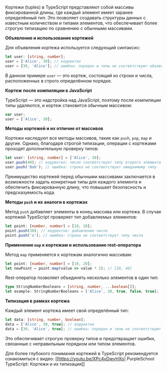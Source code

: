 Кортежи (tuples) в TypeScript представляют собой массивы фиксированной длины, где каждый элемент имеет заранее определённый тип. Это позволяет создавать структуры данных с известным количеством и типами элементов, что обеспечивает более строгую типизацию по сравнению с обычными массивами.

**Объявление и использование кортежей**

Для объявления кортежа используется следующий синтаксис:

```typescript
let user: [string, number];
user = ['Alice', 30]; // корректно
user = [30, 'Alice']; // ошибка: порядок и типы не соответствуют объявлению
```

В данном примере `user` — это кортеж, состоящий из строки и числа, расположенных в строго определённом порядке.

**Кортеж после компиляции в JavaScript**

TypeScript — это надстройка над JavaScript, поэтому после компиляции типы удаляются, и кортеж становится обычным массивом:

```javascript
var user;
user = ['Alice', 30];
```

**Методы кортежей и их отличие от массивов**

Кортежи наследуют все методы массивов, такие как `push`, `pop`, `map` и другие. Однако, благодаря строгой типизации, операции с кортежами проходят дополнительную проверку типов:

```typescript
let user: [string, number] = ['Alice', 30];
user.push(40); // корректно: число соответствует типу второго элемента
user.push('Bob'); // ошибка: строка не соответствует ожидаемому типу
```

Преимущество кортежей перед обычными массивами заключается в возможности задать конкретные типы для каждого элемента и обеспечить фиксированную длину, что повышает безопасность и предсказуемость кода.

**Методы `push` и их аналоги в кортежах**

Метод `push` добавляет элементы в конец массива или кортежа. В случае кортежей TypeScript проверяет тип добавляемых элементов:

```typescript
let point: [number, number] = [10, 20];
point.push(30); // корректно: добавление числа
point.push('x'); // ошибка: строка не соответствует типу числа
```

**Применение `map` к кортежам и использование rest-оператора**

Метод `map` применяется к кортежам аналогично массивам:

```typescript
let point: [number, number] = [10, 20];
let newPoint = point.map(value => value * 2); // [20, 40]
```

Rest-оператор позволяет объединять несколько элементов в один тип:

```typescript
type StringNumberBooleans = [string, number, ...boolean[]];
let example: StringNumberBooleans = ['Alice', 30, true, false, true];
```

**Типизация в рамках кортежа**

Каждый элемент кортежа имеет свой определённый тип:

```typescript
let data: [string, number, boolean];
data = ['Alice', 30, true]; // корректно
data = [30, 'Alice', true]; // ошибка: порядок и типы не соответствуют объявлению
```

Это обеспечивает строгую проверку типов и предотвращает ошибки, связанные с неправильным порядком или типом элементов.

Для более глубокого понимания кортежей в TypeScript рекомендуется ознакомиться с видео:
[[https://youtu.be/XPc4vDwyHXo| PurpleSchool TypeScript: Кортежи и их типизация]]
